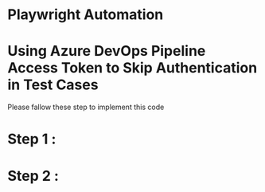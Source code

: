 # Playwright Automation 

# Using Azure DevOps Pipeline Access Token to Skip Authentication in Test Cases

Please fallow these step to implement this code 

# Step 1 :

# Step 2 :
